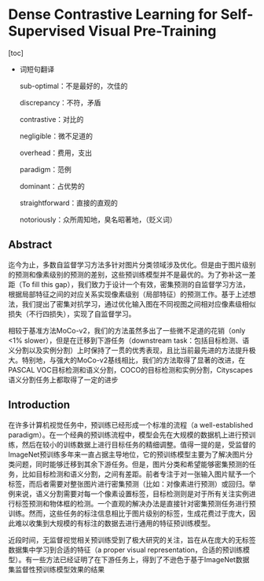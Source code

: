 # Dense Contrastive Learning for Self-Supervised Visual Pre-Training

[toc]

- 词短句翻译

  sub-optimal：不是最好的，次佳的

  discrepancy：不符，矛盾

  contrastive：对比的

  negligible：微不足道的

  overhead：费用，支出

  paradigm：范例

  dominant：占优势的

  straightforward：直接的直观的

  notoriously：众所周知地，臭名昭著地，（贬义词）

## Abstract

迄今为止，多数自监督学习方法多针对图片分类领域涉及优化。但是由于图片级别的预测和像素级别的预测的差别，这些预训练模型并不是最优的。为了弥补这一差距（To fill this gap），我们致力于设计一个有效，密集预测的自监督学习方法，根据局部特征之间的对应关系实现像素级别（局部特征）的预测工作。基于上述想法，我们提出了密集对抗学习，通过优化输入图在不同视图之间相对应像素级相似损失（不行四损失），实现了自监督学习。

相较于基准方法MoCo-v2，我们的方法虽然多出了一些微不足道的花销（only <1% slower），但是在迁移到下游任务（downstream task：包括目标检测、语义分割以及实例分割）上时保持了一贯的优秀表现，且比当前最先进的方法提升极大。特别地，与强大的MoCo-v2基线相比，我们的方法取得了显著的改进，在PASCAL VOC目标检测和语义分割，COCO的目标检测和实例分割，Cityscapes语义分割任务上都取得了一定的进步

## Introduction

在许多计算机视觉任务中，预训练已经形成一个标准的流程（a well-established paradigm）。在一个经典的预训练流程中，模型会先在大规模的数据机上进行预训练，然后在较小的训练数据上进行目标任务的精细调整。值得一提的是，受监督的ImageNet预训练多年来一直占据主导地位，它的预训练模型主要为了解决图片分类问题，同时能够迁移到其余下游任务。但是，图片分类和希望能够密集预测的任务，比如目标检测和语义分割，之间有差距。前者专注于对一张输入图片赋予一个标签，而后者需要对整张图片进行密集预测（比如：对像素进行预测）或回归。举例来说，语义分割需要对每一个像素设置标签，目标检测则是对于所有关注实例进行标签预测和物体框的检测。一个直观的解决办法是直接针对密集预测任务进行预训练。然而，这些任务的标注信息相比于图片级别的标签，生成花费过于庞大，因此难以收集到大规模的有标注的数据去进行通用的特征预训练模型。  

近段时间，无监督视觉相关预训练受到了极大研究的关注，旨在从在庞大的无标签数据集中学习到合适的特征（a proper visual representation，合适的预训练模型）。有一些方法已经证明了在下游任务上，得到了不逊色于基于ImageNet数据集监督性预训练模型效果的结果